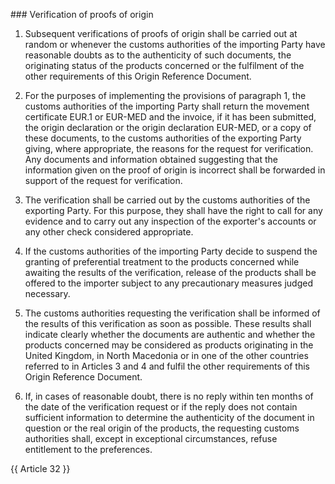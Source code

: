 ### Verification of proofs of origin

1.	Subsequent verifications of proofs of origin shall be carried out at random or whenever the customs authorities of the importing Party have reasonable doubts as to the authenticity of such documents, the originating status of the products concerned or the fulfilment of the other requirements of this Origin Reference Document.

2.	For the purposes of implementing the provisions of paragraph 1, the customs authorities of the importing Party shall return the movement certificate EUR.1 or EUR-MED and the invoice, if it has been submitted, the origin declaration or the origin declaration EUR-MED, or a copy of these documents, to the customs authorities of the exporting Party giving, where appropriate, the reasons for the request for verification. Any documents and information obtained suggesting that the information given on the proof of origin is incorrect shall be forwarded in support of the request for verification.

3.	The verification shall be carried out by the customs authorities of the exporting Party. For this purpose, they shall have the right to call for any evidence and to carry out any inspection of the exporter's accounts or any other check considered appropriate.

4.	If the customs authorities of the importing Party decide to suspend the granting of preferential treatment to the products concerned while awaiting the results of the verification, release of the products shall be offered to the importer subject to any precautionary measures judged necessary.

5.	The customs authorities requesting the verification shall be informed of the results of this verification as soon as possible. These results shall indicate clearly whether the documents are authentic and whether the products concerned may be considered as products originating in the United Kingdom, in North Macedonia or in one of the other countries referred to in Articles 3 and 4 and fulfil the other requirements of this Origin Reference Document.

6.	If, in cases of reasonable doubt, there is no reply within ten months of the date of the verification request or if the reply does not contain sufficient information to determine the authenticity of the document in question or the real origin of the products, the requesting customs authorities shall, except in exceptional circumstances, refuse entitlement to the preferences.

{{ Article 32 }}